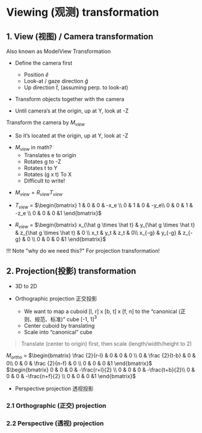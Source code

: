 # Viewing (观测) transformation
## 1. View (视图) / Camera transformation
Also known as ModelView Transformation

* Define the camera first
    - Position $\hat e$
    - Look-at / gaze direction $\hat g$
    - Up direction $\hat t$, (assuming perp. to look-at)

* Transform objects together with the camera

* Until camera’s at the origin, up at Y, look at -Z

Transform the camera by $M_{view}$
- So it’s located at the origin, up at Y, look at -Z

* $M_{view}$ in math?
    - Translates e to origin
    - Rotates g to -Z
    - Rotates t to Y
    - Rotates (g x t) To X
    - Difficult to write!

- $M_{view} = R_{view}T_{view}$

- $T_{view}$ = $\begin{bmatrix} 1 & 0 & 0 & -x_e \\ 0 & 1 & 0 & -y_e\\ 0 & 0 & 1 & -z_e \\ 0 & 0 & 0 &1 \end{bmatrix}$

- $R_{view}$ = $\begin{bmatrix} x_{\hat g \times \hat t} & y_{\hat g \times \hat t} & z_{\hat g \times \hat t} & 0 \\ x_t & y_t & z_t & 0\\ x_{-g} & y_{-g} & z_{-g} & 0 \\ 0 & 0 & 0 &1 \end{bmatrix}$

!!! Note "why do we need this?"
    For projection transformation!
## 2. Projection(投影)  transformation
- 3D to 2D

- Orthographic projection 正交投影
    * We want to map a cuboid [l, r] x [b, t] x [f, n] to
    the “canonical (正则、规范、标准)” cube [-1, 1]$^3$
    * Center cuboid by translating
    * Scale into “canonical” cube

> Translate (center to origin) first, then scale (length/width/height to 2)

$M_{ortho}$ = $\begin{bmatrix} \frac {2}{r-l} & 0 & 0 & 0 \\ 0 & \frac {2}{t-b} & 0 & 0\\ 0 & 0 & \frac {2}{n-f} & 0 \\ 0 & 0 & 0 &1 \end{bmatrix}$ $\begin{bmatrix} 0 & 0 & 0 & -\frac{r+l}{2} \\ 0 & 0 & 0 & -\frac{t+b}{2}\\ 0 & 0 & 0 & -\frac{n+f}{2} \\ 0 & 0 & 0 &1 \end{bmatrix}$

- Perspective projection 透视投影

### 2.1 Orthographic (正交) projection
### 2.2 Perspective (透视) projection